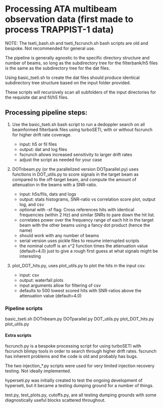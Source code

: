 # Processing ATA multibeam observation data (first made to process TRAPPIST-1 data)
NOTE: The tseti_bash.sh and tseti_fscrunch.sh bash scripts are old and bespoke. Not recommended for general use.

The pipeline is generally agnostic to the specific directory structure and number of beams, so long as the subdirectory tree for the filterbank/h5 files is the same as the subdirectory tree for the dat files. 

Using basic_tseti.sh to create the dat files should produce identical subdirectory tree structure based on the input folder provided.

These scripts will recursively scan all subfolders of the input directories for the requisite dat and fil/h5 files.

## Processing pipeline steps:

1. Use the basic_tseti.sh bash script to run a dedoppler search on all beamformed filterbank files using turboSETI, with or without fscrunch for higher drift rate coverage.
    - input: h5 or fil files 
    - output: dat and log files
    - fscrunch allows increased sensitivity to larger drift rates
    - adjust the script as needed for your case

2. DOTnbeam.py (or the parallelized version DOTparallel.py) uses functions in DOT_utils.py to score signals in the target beam as compared to the off-target beam, and compute the amount of attenuation in the beams with a SNR-ratio.
    - input: h5s/fils, dats and logs 
    - output: stats histograms, SNR-ratio vs correlation score plot, output log, and csv
    - optional with -sf flag: Cross references hits with identical frequencies (within 2 Hz) and similar SNRs to pare down the hit list.
    - correlates power over the frequency range of each hit in the target beam with the other beams using a fancy dot product (hence the name)
    - should work with any number of beams
    - serial version uses pickle files to resume interrupted scripts
    - the nominal cutoff is an x^2 function times the attenuation value (default=4.0) just to give a rough first guess at what signals might be interesting

3. plot_DOT_hits.py, uses plot_utils.py to plot the hits in the input csv.
    - input: csv 
    - output: waterfall plots
    - input arguments allow for filtering of csv
    - defaults to 500 lowest scored hits with SNR-ratios above the attenuation value (default=4.0)

### Pipeline scripts
basic_tseti.sh
DOTnbeam.py
DOTparallel.py
    DOT_utils.py
plot_DOT_hits.py
    plot_utils.py   

#### Extra scripts
fscrunch.py is a bespoke processing script for using turboSETI with fscrunch blimpy tools in order to search through higher drift rates. fscrunch has inherent problems and the code is old and probably has bugs.

The two injection_*.py scripts were used for very limited injection recovery testing. Not ideally implemented.

hyperseti.py was initially created to test the ongoing development of hyperseti, but it became a testing dumping ground for a number of things.

test.py, test_plots.py, cutoffs.py, are all testing dumping grounds with some diagnostically useful blocks scattered throughout. 